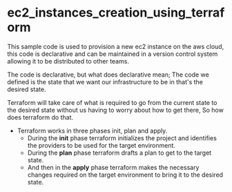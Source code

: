 # ec2_instances_creation_using_terraform



This sample code is used to provision a new ec2 instance on the aws cloud, this code is declarative and can be maintained in a version control system allowing it to be distributed to other teams.


The code is declarative, but what does declarative mean; The code we defined is the state that we want our infrastructure to be in that's the desired state.

Terraform will take care of what is required to go from the current state to the desired state without us having to worry about how to get there, So how does terraform do that.

- Terraform works in three phases init, plan and apply.
	- During the **init** phase terraform initializes the project and identifies the providers to be used for the target environment.
	- During the **plan** phase terraform drafts a plan to get to the target state.
	- And then in the **apply** phase terraform makes the necessary changes required on the target environment to bring it to the desired state.
